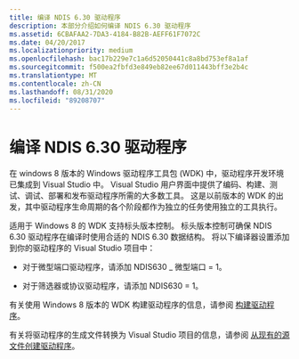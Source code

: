 ```yaml
---
title: 编译 NDIS 6.30 驱动程序
description: 本部分介绍如何编译 NDIS 6.30 驱动程序
ms.assetid: 6CBAFAA2-7DA3-4184-B82B-AEFF61F7072C
ms.date: 04/20/2017
ms.localizationpriority: medium
ms.openlocfilehash: bac17b229e7c1a6d52050441c8a8bd753ef8a1af
ms.sourcegitcommit: f500ea2fbfd3e849eb82ee67d011443bff3e2b4c
ms.translationtype: MT
ms.contentlocale: zh-CN
ms.lasthandoff: 08/31/2020
ms.locfileid: "89208707"
---
```

# <a name="compiling-an-ndis-630-driver"></a>编译 NDIS 6.30 驱动程序


在 windows 8 版本的 Windows 驱动程序工具包 (WDK) 中，驱动程序开发环境已集成到 Visual Studio 中。 Visual Studio 用户界面中提供了编码、构建、测试、调试、部署和发布驱动程序所需的大多数工具。 这是以前版本的 WDK 的出发，其中驱动程序生命周期的各个阶段都作为独立的任务使用独立的工具执行。

适用于 Windows 8 的 WDK 支持标头版本控制。 标头版本控制可确保 NDIS 6.30 驱动程序在编译时使用合适的 NDIS 6.30 数据结构。 将以下编译器设置添加到你的驱动程序的 Visual Studio 项目中：

-   对于微型端口驱动程序，请添加 NDIS630 \_ 微型端口 = 1。

-   对于筛选器或协议驱动程序，请添加 NDIS630 = 1。

有关使用 Windows 8 版本的 WDK 构建驱动程序的信息，请参阅 [构建驱动程序](../develop/building-a-driver.md)。

有关将驱动程序的生成文件转换为 Visual Studio 项目的信息，请参阅 [从现有的源文件创建驱动程序](/windows-hardware/drivers)。

 

